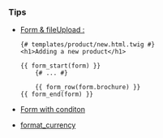 ### Tips
- [Form & fileUpload :](https://symfony.com/doc/current/controller/upload_file.html#how-to-upload-files)
    ```
    {# templates/product/new.html.twig #}
    <h1>Adding a new product</h1>

    {{ form_start(form) }}
        {# ... #}

        {{ form_row(form.brochure) }}
    {{ form_end(form) }}
    ```
- [Form  with conditon](https://twig.symfony.com/doc/2.x/tags/for.html#adding-a-condition)

- [format_currency](https://twig.symfony.com/doc/3.x/filters/format_currency.html)